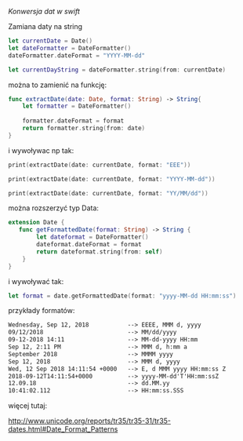 *Konwersja dat w swift*


Zamiana daty na string

``` Swift
let currentDate = Date()
let dateFormatter = DateFormatter()
dateFormatter.dateFormat = "YYYY-MM-dd"

let currentDayString = dateFormatter.string(from: currentDate)
```
można to zamienić na funkcję: 

``` Swift
func extractDate(date: Date, format: String) -> String{
    let formatter = DateFormatter()
    
    formatter.dateFormat = format
    return formatter.string(from: date)
}
``` 

i wywoływac np tak: 

``` Swift
print(extractDate(date: currentDate, format: "EEE")) 

print(extractDate(date: currentDate, format: "YYYY-MM-dd"))

print(extractDate(date: currentDate, format: "YY/MM/dd"))
``` 

można rozszerzyć typ Data:


``` Swift
extension Date {
   func getFormattedDate(format: String) -> String {
        let dateformat = DateFormatter()
        dateformat.dateFormat = format
        return dateformat.string(from: self)
    }
}
``` 

i wywoływać tak:

``` Swift
let format = date.getFormattedDate(format: "yyyy-MM-dd HH:mm:ss") 
``` 

przykłady formatów:
``` txt
Wednesday, Sep 12, 2018           --> EEEE, MMM d, yyyy
09/12/2018                        --> MM/dd/yyyy
09-12-2018 14:11                  --> MM-dd-yyyy HH:mm
Sep 12, 2:11 PM                   --> MMM d, h:mm a
September 2018                    --> MMMM yyyy
Sep 12, 2018                      --> MMM d, yyyy
Wed, 12 Sep 2018 14:11:54 +0000   --> E, d MMM yyyy HH:mm:ss Z
2018-09-12T14:11:54+0000          --> yyyy-MM-dd'T'HH:mm:ssZ
12.09.18                          --> dd.MM.yy
10:41:02.112                      --> HH:mm:ss.SSS
```


więcej tutaj:

http://www.unicode.org/reports/tr35/tr35-31/tr35-dates.html#Date_Format_Patterns
